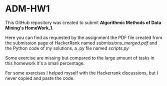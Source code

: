 # ADM-HW1

This GitHub repository was created to submit **Algorithmic Methods of Data Mining's HomeWork_1**.

Here you can find as requested by the assignment the PDF file created from the submission page of HackerRank named *submissions_merged.pdf* and the Python code of my solutions, a .py file named *scripts.py*

Some exercise are missing but compared to the large amount of tasks in this homework it's a small percentage.

For some exercises I helped myself with the Hackerrank discussions, but I  never copied and paste the code.
